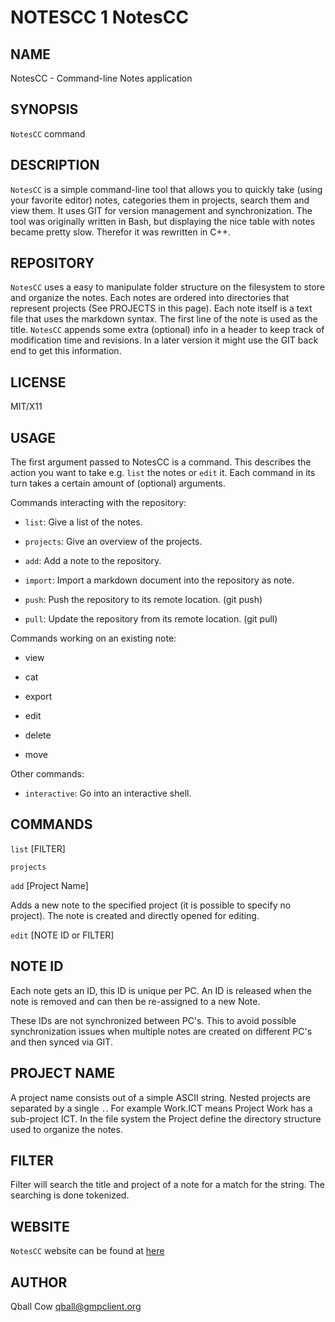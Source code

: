 NOTESCC 1 NotesCC
===============

NAME
----

NotesCC - Command-line Notes application

SYNOPSIS
--------

`NotesCC` command
 
DESCRIPTION
-----------

`NotesCC` is a simple command-line tool that allows you to quickly take (using your favorite editor)
notes, categories them in projects, search them and view them. It uses GIT for version management
and synchronization. The tool was originally written in Bash, but displaying the nice table with
notes became pretty slow. Therefor it was rewritten in C++.


REPOSITORY
----------

`NotesCC` uses a easy to manipulate folder structure on the filesystem to store and organize the
notes. Each notes are ordered into directories that represent projects (See PROJECTS in this page).
Each note itself is a text file that uses the markdown syntax. The first line of the note is used as
the title. `NotesCC` appends some extra (optional) info in a header to keep track of modification
time and revisions. In a later version it might use the GIT back end to get this information.


LICENSE
-------

MIT/X11

USAGE
-----

The first argument passed to NotesCC is a command. This describes the action you want to take e.g.
`list` the notes or `edit` it. Each command in its turn takes a certain amount of (optional) arguments.


Commands interacting with the repository:

 * `list`: Give a list of the notes.

 * `projects`: Give an overview of the projects.

 * `add`: Add a note to the repository.

 * `import`: Import a markdown document into the repository as note. 

 * `push`: Push the repository to its remote location.  (git push)

 * `pull`: Update the repository from its remote location. (git pull)

Commands working on an existing note:

 * view

 * cat

 * export

 * edit

 * delete

 * move

Other commands:

  * `interactive`: Go into an interactive shell.


COMMANDS
--------

`list` [FILTER]


`projects`


`add` [Project Name]

Adds a new note to the specified project (it is possible to specify no project). The note is created
and directly opened for editing.

`edit` [NOTE ID or FILTER]



NOTE ID
-------

Each note gets an ID, this ID is unique per PC. An ID is released when the note is removed and can
then be re-assigned to a new Note.

These IDs are not synchronized between PC's. This to avoid possible synchronization issues when
multiple notes are created on different PC's and then synced via GIT.

PROJECT NAME
------------

A project name consists out of a simple ASCII string. Nested projects are separated by a single `.`.
For example Work.ICT  means Project Work has a sub-project ICT. In the file system the Project
define the directory structure used to organize the notes.


FILTER
------

Filter will search the title and project of a note for a match for the string.
The searching is done tokenized.


WEBSITE
-------

`NotesCC` website can be found at [here](http://sarine.nl/)

AUTHOR
------
Qball Cow <qball@gmpclient.org>

